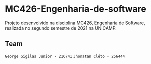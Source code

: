 # MC426-Engenharia-de-software

Projeto desenvolvido na disciplina MC426, Engenharia de Software, realizada no segundo semestre de 2021 na UNICAMP.

## Team
`George Gigilas Junior - 216741`
`Jhonatan Cléto - 256444`